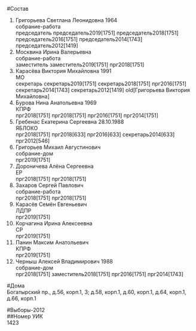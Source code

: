 #Состав  
1. Григорьева Светлана Леонидовна 1964  
    собрание-работа  
    председатель председатель2019[1751] председатель2018[1751] председатель2016[1751] председатель2014[1743] председатель2012[1419]  
2. Москвина Ирина Валерьевна  
    собрание-работа  
    заместитель заместитель2019[1751] прг2018[1751]  
3. Карасёва Виктория Михайловна 1991  
    МО  
    секретарь секретарь2019[1751] секретарь2018[1751] прг2016[1751] секретарь2014[1743] секретарь2012[1419] old[Григорьева Виктория Михайловна]  
4. Бурова Нина Анатольевна 1969  
    КПРФ  
    прг2018[1751] прг2018[1751] прг2016[1751] прг2014[1751]  
5. Гребенас Екатерина Сергеевна 28.10.1988  
    ЯБЛОКО  
    прг2018[1751] прг2018[633] прг2016[633] секретарь2014[633] прг2012[546]  
6. Григорьев Михаил Августинович  
    собрание-дом  
    прг2019[1751]  
7. Дороничева Алёна Сергеевна  
    ЕР  
    прг2018[1751] прг2018[1751]  
8. Захаров Сергей Павлович  
    собрание-работа  
    прг2018[1751] прг2018[1751]  
9. Карасёв Семён Евгеньевич  
    ЛДПР  
    прг2019[1751]  
10. Корчагина Ирина Алексеевна  
    СР  
    прг2019[1751]  
11. Панин Максим Анатольевич  
    КПРФ  
    прг2019[1751]  
12. Черныш Алексей Владимирович 1988  
    собрание-дом  
    прг2018[1751] заместитель2018[1751] прг2016[1751] прг2014[1743]  

#Дома  
Богатырский пр., д.56, корп.1, 3; д.58, корп.1, д.60, корп.1, д.64, корп.1, д.66, корп.1  
  
#Выборы-2012  
##Номер УИК  
1423  
